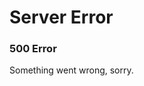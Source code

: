 <!---
title: 500 Error
published: true
--->

# Server Error
### 500 Error  

Something went wrong, sorry.